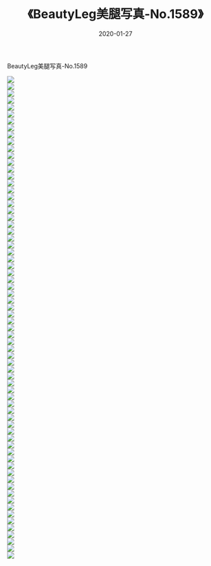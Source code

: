 ﻿---
layout: post
title:  《BeautyLeg美腿写真-No.1589》
date:   2020-01-27
img: http://img.660000.xyz/Sharelink/网络美图/2020/BeautyLeg美腿写真-No.1589/000.jpg
categories: [美女, 清纯, 唯美]
---

BeautyLeg美腿写真-No.1589

  ![](http://img.660000.xyz/Sharelink/网络美图/2020/BeautyLeg美腿写真-No.1589/001.jpg) <br> ![](http://img.660000.xyz/Sharelink/网络美图/2020/BeautyLeg美腿写真-No.1589/002.jpg) <br> ![](http://img.660000.xyz/Sharelink/网络美图/2020/BeautyLeg美腿写真-No.1589/003.jpg) <br> ![](http://img.660000.xyz/Sharelink/网络美图/2020/BeautyLeg美腿写真-No.1589/004.jpg) <br> ![](http://img.660000.xyz/Sharelink/网络美图/2020/BeautyLeg美腿写真-No.1589/005.jpg) <br> ![](http://img.660000.xyz/Sharelink/网络美图/2020/BeautyLeg美腿写真-No.1589/006.jpg) <br> ![](http://img.660000.xyz/Sharelink/网络美图/2020/BeautyLeg美腿写真-No.1589/007.jpg) <br> ![](http://img.660000.xyz/Sharelink/网络美图/2020/BeautyLeg美腿写真-No.1589/008.jpg) <br> ![](http://img.660000.xyz/Sharelink/网络美图/2020/BeautyLeg美腿写真-No.1589/009.jpg) <br> ![](http://img.660000.xyz/Sharelink/网络美图/2020/BeautyLeg美腿写真-No.1589/010.jpg) <br> ![](http://img.660000.xyz/Sharelink/网络美图/2020/BeautyLeg美腿写真-No.1589/011.jpg) <br> ![](http://img.660000.xyz/Sharelink/网络美图/2020/BeautyLeg美腿写真-No.1589/012.jpg) <br> ![](http://img.660000.xyz/Sharelink/网络美图/2020/BeautyLeg美腿写真-No.1589/013.jpg) <br> ![](http://img.660000.xyz/Sharelink/网络美图/2020/BeautyLeg美腿写真-No.1589/014.jpg) <br> ![](http://img.660000.xyz/Sharelink/网络美图/2020/BeautyLeg美腿写真-No.1589/015.jpg) <br> ![](http://img.660000.xyz/Sharelink/网络美图/2020/BeautyLeg美腿写真-No.1589/016.jpg) <br> ![](http://img.660000.xyz/Sharelink/网络美图/2020/BeautyLeg美腿写真-No.1589/017.jpg) <br> ![](http://img.660000.xyz/Sharelink/网络美图/2020/BeautyLeg美腿写真-No.1589/018.jpg) <br> ![](http://img.660000.xyz/Sharelink/网络美图/2020/BeautyLeg美腿写真-No.1589/019.jpg) <br> ![](http://img.660000.xyz/Sharelink/网络美图/2020/BeautyLeg美腿写真-No.1589/020.jpg) <br> ![](http://img.660000.xyz/Sharelink/网络美图/2020/BeautyLeg美腿写真-No.1589/021.jpg) <br> ![](http://img.660000.xyz/Sharelink/网络美图/2020/BeautyLeg美腿写真-No.1589/022.jpg) <br> ![](http://img.660000.xyz/Sharelink/网络美图/2020/BeautyLeg美腿写真-No.1589/023.jpg) <br> ![](http://img.660000.xyz/Sharelink/网络美图/2020/BeautyLeg美腿写真-No.1589/024.jpg) <br> ![](http://img.660000.xyz/Sharelink/网络美图/2020/BeautyLeg美腿写真-No.1589/025.jpg) <br> ![](http://img.660000.xyz/Sharelink/网络美图/2020/BeautyLeg美腿写真-No.1589/026.jpg) <br> ![](http://img.660000.xyz/Sharelink/网络美图/2020/BeautyLeg美腿写真-No.1589/027.jpg) <br> ![](http://img.660000.xyz/Sharelink/网络美图/2020/BeautyLeg美腿写真-No.1589/028.jpg) <br> ![](http://img.660000.xyz/Sharelink/网络美图/2020/BeautyLeg美腿写真-No.1589/029.jpg) <br> ![](http://img.660000.xyz/Sharelink/网络美图/2020/BeautyLeg美腿写真-No.1589/030.jpg) <br> ![](http://img.660000.xyz/Sharelink/网络美图/2020/BeautyLeg美腿写真-No.1589/031.jpg) <br> ![](http://img.660000.xyz/Sharelink/网络美图/2020/BeautyLeg美腿写真-No.1589/032.jpg) <br> ![](http://img.660000.xyz/Sharelink/网络美图/2020/BeautyLeg美腿写真-No.1589/033.jpg) <br> ![](http://img.660000.xyz/Sharelink/网络美图/2020/BeautyLeg美腿写真-No.1589/034.jpg) <br> ![](http://img.660000.xyz/Sharelink/网络美图/2020/BeautyLeg美腿写真-No.1589/035.jpg) <br> ![](http://img.660000.xyz/Sharelink/网络美图/2020/BeautyLeg美腿写真-No.1589/036.jpg) <br> ![](http://img.660000.xyz/Sharelink/网络美图/2020/BeautyLeg美腿写真-No.1589/037.jpg) <br> ![](http://img.660000.xyz/Sharelink/网络美图/2020/BeautyLeg美腿写真-No.1589/038.jpg) <br> ![](http://img.660000.xyz/Sharelink/网络美图/2020/BeautyLeg美腿写真-No.1589/039.jpg) <br> ![](http://img.660000.xyz/Sharelink/网络美图/2020/BeautyLeg美腿写真-No.1589/040.jpg) <br> ![](http://img.660000.xyz/Sharelink/网络美图/2020/BeautyLeg美腿写真-No.1589/041.jpg) <br> ![](http://img.660000.xyz/Sharelink/网络美图/2020/BeautyLeg美腿写真-No.1589/042.jpg) <br> ![](http://img.660000.xyz/Sharelink/网络美图/2020/BeautyLeg美腿写真-No.1589/043.jpg) <br> ![](http://img.660000.xyz/Sharelink/网络美图/2020/BeautyLeg美腿写真-No.1589/044.jpg) <br> ![](http://img.660000.xyz/Sharelink/网络美图/2020/BeautyLeg美腿写真-No.1589/045.jpg) <br> ![](http://img.660000.xyz/Sharelink/网络美图/2020/BeautyLeg美腿写真-No.1589/046.jpg) <br> ![](http://img.660000.xyz/Sharelink/网络美图/2020/BeautyLeg美腿写真-No.1589/047.jpg) <br> ![](http://img.660000.xyz/Sharelink/网络美图/2020/BeautyLeg美腿写真-No.1589/048.jpg) <br> ![](http://img.660000.xyz/Sharelink/网络美图/2020/BeautyLeg美腿写真-No.1589/049.jpg) <br> ![](http://img.660000.xyz/Sharelink/网络美图/2020/BeautyLeg美腿写真-No.1589/050.jpg) <br> ![](http://img.660000.xyz/Sharelink/网络美图/2020/BeautyLeg美腿写真-No.1589/051.jpg) <br> ![](http://img.660000.xyz/Sharelink/网络美图/2020/BeautyLeg美腿写真-No.1589/052.jpg) <br> ![](http://img.660000.xyz/Sharelink/网络美图/2020/BeautyLeg美腿写真-No.1589/053.jpg) <br> ![](http://img.660000.xyz/Sharelink/网络美图/2020/BeautyLeg美腿写真-No.1589/054.jpg) <br> ![](http://img.660000.xyz/Sharelink/网络美图/2020/BeautyLeg美腿写真-No.1589/055.jpg) <br> ![](http://img.660000.xyz/Sharelink/网络美图/2020/BeautyLeg美腿写真-No.1589/056.jpg) <br> ![](http://img.660000.xyz/Sharelink/网络美图/2020/BeautyLeg美腿写真-No.1589/057.jpg) <br> ![](http://img.660000.xyz/Sharelink/网络美图/2020/BeautyLeg美腿写真-No.1589/058.jpg) <br> ![](http://img.660000.xyz/Sharelink/网络美图/2020/BeautyLeg美腿写真-No.1589/059.jpg) <br> ![](http://img.660000.xyz/Sharelink/网络美图/2020/BeautyLeg美腿写真-No.1589/060.jpg) <br> ![](http://img.660000.xyz/Sharelink/网络美图/2020/BeautyLeg美腿写真-No.1589/061.jpg) <br> ![](http://img.660000.xyz/Sharelink/网络美图/2020/BeautyLeg美腿写真-No.1589/062.jpg) <br> ![](http://img.660000.xyz/Sharelink/网络美图/2020/BeautyLeg美腿写真-No.1589/063.jpg) <br> ![](http://img.660000.xyz/Sharelink/网络美图/2020/BeautyLeg美腿写真-No.1589/064.jpg) <br> ![](http://img.660000.xyz/Sharelink/网络美图/2020/BeautyLeg美腿写真-No.1589/065.jpg) <br> ![](http://img.660000.xyz/Sharelink/网络美图/2020/BeautyLeg美腿写真-No.1589/066.jpg) <br> ![](http://img.660000.xyz/Sharelink/网络美图/2020/BeautyLeg美腿写真-No.1589/067.jpg) <br> ![](http://img.660000.xyz/Sharelink/网络美图/2020/BeautyLeg美腿写真-No.1589/068.jpg) <br> ![](http://img.660000.xyz/Sharelink/网络美图/2020/BeautyLeg美腿写真-No.1589/069.jpg) <br> ![](http://img.660000.xyz/Sharelink/网络美图/2020/BeautyLeg美腿写真-No.1589/070.jpg) <br>